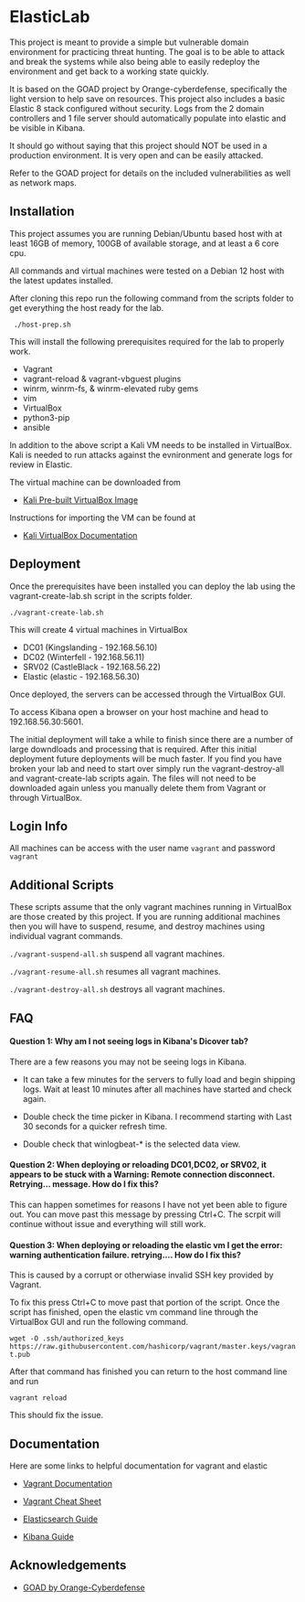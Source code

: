 
# ElasticLab

This project is meant to provide a simple but vulnerable domain environment for practicing threat hunting. The goal is to be able to attack and break the systems while also being able to easily redeploy the environment and get back to a working state quickly.

It is based on the GOAD project by Orange-cyberdefense, specifically the light version to help save on resources. This project also includes a basic Elastic 8 stack configured without security. Logs from the 2 domain controllers and 1 file server should automatically populate into elastic and be visible in Kibana. 

It should go without saying that this project should NOT be used in a production environment. It is very open and can be easily attacked. 

Refer to the GOAD project for details on the included vulnerabilities as well as network maps. 






## Installation

This project assumes you are running Debian/Ubuntu based host with at least 16GB of memory, 100GB of available storage, and at least a 6 core cpu. 

All commands and virtual machines were tested on a Debian 12 host with the latest updates installed.

After cloning this repo run the following command from the scripts folder to get everything the host ready for the lab. 

``` ./host-prep.sh``` 

This will install the following prerequisites required for the lab to properly work. 

- Vagrant
- vagrant-reload & vagrant-vbguest plugins
- winrm, winrm-fs, & winrm-elevated ruby gems
- vim 
- VirtualBox 
- python3-pip
- ansible

In addition to the above script a Kali VM needs to be installed in VirtualBox. Kali is needed to run attacks against the evnironment and generate logs for review in Elastic.

The virtual machine can be downloaded from
- [Kali Pre-built VirtualBox Image](https://cdimage.kali.org/kali-2023.4/kali-linux-2023.4-virtualbox-amd64.7z)

Instructions for importing the VM can be found at
- [Kali VirtualBox Documentation](https://www.kali.org/docs/virtualization/import-premade-virtualbox/)

## Deployment

Once the prerequisites have been installed you can deploy the lab using the vagrant-create-lab.sh script in the scripts folder. 

```./vagrant-create-lab.sh```

This will create 4 virtual machines in VirtualBox
- DC01 (Kingslanding - 192.168.56.10)
- DC02 (Winterfell - 192.168.56.11)
- SRV02 (CastleBlack - 192.168.56.22)
- Elastic (elastic - 192.168.56.30)

Once deployed, the servers can be accessed through the VirtualBox GUI. 

To access Kibana open a browser on your host machine and head to 192.168.56.30:5601. 

The initial deployment will take a while to finish since there are a number of large downdloads and processing that is required. After this initial deployment future deployments will be much faster. If you find you have broken your lab and need to start over simply run the vagrant-destroy-all and vagrant-create-lab scripts again. The files will not need to be downloaded again unless you manually delete them from Vagrant or through VirtualBox.

## Login Info
All machines can be access with the user name ```vagrant``` and password ```vagrant```

## Additional Scripts

These scripts assume that the only vagrant machines running in VirtualBox are those created by this project. If you are running additional machines then you will have to suspend, resume, and destroy machines using individual vagrant commands. 

```./vagrant-suspend-all.sh``` suspend all vagrant machines. 

```./vagrant-resume-all.sh``` resumes all vagrant machines.

```./vagrant-destroy-all.sh``` destroys all vagrant machines.


## FAQ

#### Question 1: Why am I not seeing logs in Kibana's Dicover tab?

There are a few reasons you may not be seeing logs in Kibana. 

- It can take a few minutes for the servers to fully load and begin shipping logs. Wait at least 10 minutes after all machines have started and check again. 

- Double check the time picker in Kibana. I recommend starting with Last 30 seconds for a quicker refresh time.

- Double check that winlogbeat-* is the selected data view.

#### Question 2: When deploying or reloading DC01,DC02, or SRV02, it appears to be stuck with a Warning: Remote connection disconnect. Retrying... message. How do I fix this?

This can happen sometimes for reasons I have not yet been able to figure out. You can move past this message by pressing Ctrl+C. The scrpit will continue without issue and everything will still work. 

#### Question 3: When deploying or reloading the elastic vm I get the error: warning authentication failure. retrying.... How do I fix this?

This is caused by a corrupt or otherwiase invalid SSH key provided by Vagrant. 

To fix this press Ctrl+C to move past that portion of the script. Once the script has finished, open the elastic vm command line through the VirtualBox GUI and run the following command.

```wget -O .ssh/authorized_keys https://raw.githubusercontent.com/hashicorp/vagrant/master.keys/vagrant.pub```

After that command has finished you can return to the host command line and run 

```vagrant reload```

This should fix the issue.


## Documentation

Here are some links to helpful documentation for vagrant and elastic

- [Vagrant Documentation](https://developer.hashicorp.com/vagrant/docs)

- [Vagrant Cheat Sheet](https://gist.github.com/wpscholar/a49594e2e2b918f4d0c4)

- [Elasticsearch Guide](https://www.elastic.co/guide/en/elasticsearch/reference/current/index.html)

- [Kibana Guide](https://www.elastic.co/guide/en/kibana/current/index.html)




## Acknowledgements

 - [GOAD by Orange-Cyberdefense](https://github.com/Orange-Cyberdefense/GOAD)